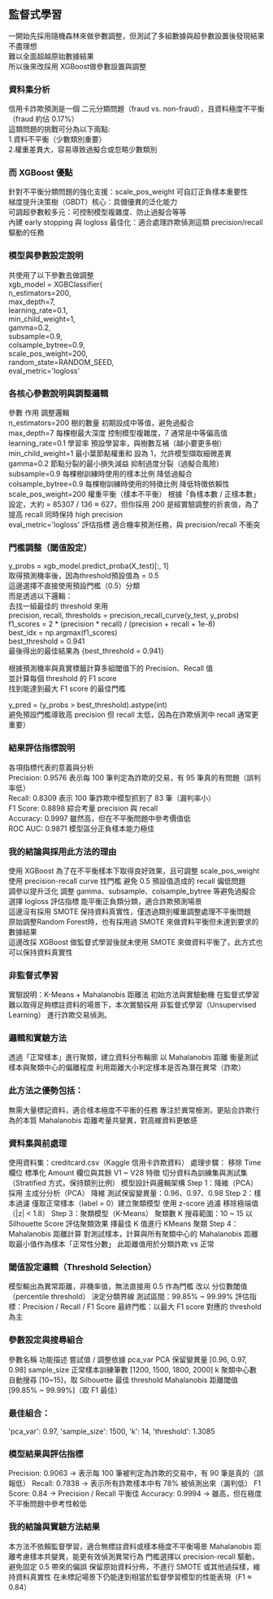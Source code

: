 ## 監督式學習
一開始先採用隨機森林來做參數調整，但測試了多組數據與超參數設置後發現結果不盡理想  
難以全面超越原始數據結果  
所以後來改採用 XGBoost做參數設置與調整  
### 資料集分析
信用卡詐欺預測是一個 二元分類問題（fraud vs. non-fraud），且資料極度不平衡（fraud 約佔 0.17%）  
這類問題的挑戰可分為以下兩點:  
1.資料不平衡（少數類別重要）  
2.權重差異大，容易導致過擬合或忽略少數類別  
### 而 XGBoost 優點  
針對不平衡分類問題的強化支援：scale_pos_weight 可自訂正負樣本重要性  
梯度提升決策樹（GBDT）核心：具備優異的泛化能力  
可調超參數較多元：可控制模型複雜度、防止過擬合等等  
內建 early stopping 與 logloss 最佳化：適合處理詐欺偵測這類 precision/recall 驅動的任務  
### 模型與參數設定說明
共使用了以下參數去做調整  
xgb_model = XGBClassifier(  
    n_estimators=200,  
    max_depth=7,  
    learning_rate=0.1,  
    min_child_weight=1,  
    gamma=0.2,  
    subsample=0.9,  
    colsample_bytree=0.9,  
    scale_pos_weight=200,  
    random_state=RANDOM_SEED,  
    eval_metric='logloss'  
### 各核心參數說明與調整邏輯
參數	作用	調整邏輯  
n_estimators=200	樹的數量	初期設成中等值，避免過擬合  
max_depth=7	每棵樹最大深度	控制模型複雜度，7 通常是中等偏高值  
learning_rate=0.1	學習率	預設學習率，與樹數互補（越小要更多樹）  
min_child_weight=1	最小葉節點權重和	設為 1，允許模型擷取細微差異  
gamma=0.2	節點分裂的最小損失減益	抑制過度分裂（過擬合風險）  
subsample=0.9	每棵樹訓練時使用的樣本比例	降低過擬合  
colsample_bytree=0.9	每棵樹訓練時使用的特徵比例	降低特徵依賴性  
scale_pos_weight=200	權重平衡（樣本不平衡）	根據「負樣本數 / 正樣本數」設定，大約 = 85307 / 136 ≈ 627，但你採用 200 是經實驗調整的折衷值，為了 提高 recall 同時保持 high precision  
eval_metric='logloss'	評估指標	適合機率預測任務，與 precision/recall 不衝突  
### 門檻調整（閾值設定）
y_probs = xgb_model.predict_proba(X_test)[:, 1]  
取得預測機率後，因為threshold預設值為 = 0.5  
這邊選擇不直接使用預設門檻（0.5）分類  
而是透過以下邏輯：  
去找一組最佳的 threshold 來用    
precision, recall, thresholds = precision_recall_curve(y_test, y_probs)    
f1_scores = 2 * (precision * recall) / (precision + recall + 1e-8)  
best_idx = np.argmax(f1_scores)  
best_threshold = 0.941  
最後得出的最佳結果為 {best_threshold = 0.941}  

根據預測機率與真實標籤計算多組閾值下的 Precision、Recall 值  
並計算每個 threshold 的 F1 score  
找到能達到最大 F1 score 的最佳門檻  

y_pred = (y_probs > best_threshold).astype(int)  
避免預設門檻導致高 precision 但 recall 太低，因為在詐欺偵測中 recall 通常更重要）  

### 結果評估指標說明  
各項指標代表的意義與分析  
Precision: 0.9576 表示每 100 筆判定為詐欺的交易，有 95 筆真的有問題（誤判率低）  
Recall: 0.8309 表示 100 筆詐欺中模型抓到了 83 筆（漏判率小）  
F1 Score: 0.8898 綜合考量 precision 與 recall  
Accuracy: 0.9997 雖然高，但在不平衡問題中參考價值低  
ROC AUC: 0.9871 模型區分正負樣本能力極佳  
### 我的結論與採用此方法的理由  
使用 XGBoost	為了在不平衡樣本下取得良好效果，且可調整 scale_pos_weight  
使用 precision-recall curve 找門檻	避免 0.5 預設值造成的 recall 偏低問題  
調參以提升泛化	調整 gamma、subsample、colsample_bytree 等避免過擬合  
選擇 logloss 評估指標	能平衡正負類分類，適合詐欺預測場景  
這邊沒有採用 SMOTE	保持資料真實性，僅透過類別權重調整處理不平衡問題  
原始調整Random Forest時，也有採用過 SMOTE 來做資料平衡但未達到要求的數據結果  
這邊改採 XGBoost 做監督式學習後就未使用 SMOTE 來做資料平衡了，此方式也可以保持資料真實性  

### 非監督式學習
實驗說明：K-Means + Mahalanobis 距離法
初始方法與實驗動機
在監督式學習難以取得足夠標註資料的場景下，本次實驗採用 非監督式學習（Unsupervised Learning） 進行詐欺交易偵測。

### 邏輯和實驗方法

透過「正常樣本」進行聚類，建立資料分布輪廓
以 Mahalanobis 距離 衡量測試樣本與聚類中心的偏離程度
利用距離大小判定樣本是否為潛在異常（詐欺）

### 此方法之優勢包括：

無需大量標記資料，適合樣本極度不平衡的任務
專注於異常檢測，更貼合詐欺行為的本質
Mahalanobis 距離考量共變異，對高維資料更敏感

### 資料集與前處理
使用資料集：creditcard.csv（Kaggle 信用卡詐欺資料）
處理步驟：
移除 Time 欄位
標準化 Amount 欄位與其餘 V1 ~ V28 特徵
切分資料為訓練集與測試集（Stratified 方式，保持類別比例）
模型設計與邏輯架構
Step 1：降維（PCA）
採用 主成分分析（PCA） 降維
測試保留變異量：0.96、0.97、0.98
Step 2：樣本過濾
僅取正常樣本（label = 0）建立聚類模型
使用 z-score 過濾 移除極端值（|z| < 1.8）
Step 3：聚類模型（K-Means）
聚類數 K 搜尋範圍：10 ~ 15
以 Silhouette Score 評估聚類效果
擇最佳 K 值進行 KMeans 聚類
Step 4：Mahalanobis 距離計算
對測試樣本，計算與所有聚類中心的 Mahalanobis 距離
取最小值作為樣本「正常性分數」
此距離值用於分類詐欺 vs 正常

### 閾值設定邏輯（Threshold Selection）
模型輸出為異常距離，非機率值，無法直接用 0.5 作為門檻
改以 分位數閾值（percentile threshold） 決定分類界線
測試區間：99.85% ~ 99.99%
評估指標：Precision / Recall / F1 Score
最終門檻：以最大 F1 score 對應的 threshold 為主

### 參數設定與搜尋組合
參數名稱	功能描述	嘗試值 / 調整依據
pca_var	PCA 保留變異量	[0.96, 0.97, 0.98]
sample_size	正常樣本訓練筆數	[1200, 1500, 1800, 2000]
k	聚類中心數	自動搜尋 [10~15]，取 Silhouette 最佳
threshold	Mahalanobis 距離閾值	[99.85% ~ 99.99%]（取 F1 最佳）

### 最佳組合：
 'pca_var': 0.97,
 'sample_size': 1500,
 'k': 14,
 'threshold': 1.3085
### 模型結果與評估指標
Precision: 0.9063 → 表示每 100 筆被判定為詐欺的交易中，有 90 筆是真的（誤報低）
Recall: 0.7838 → 表示所有詐欺樣本中有 78% 被偵測出來（漏判低）
F1 Score: 0.84 → Precision / Recall 平衡佳
Accuracy: 0.9994 → 雖高，但在極度不平衡問題中參考性較低

### 我的結論與實驗方法結果
 本方法不依賴監督學習，適合無標註資料或樣本極度不平衡場景
 Mahalanobis 距離考慮樣本共變異，能更有效偵測異常行為
 門檻選擇以 precision-recall 驅動，避免固定 0.5 帶來的偏誤
 保留原始資料分佈，不進行 SMOTE 或其他過採樣，維持資料真實性
 在未標記場景下仍能達到相當於監督學習模型的性能表現（F1 ≈ 0.84）


